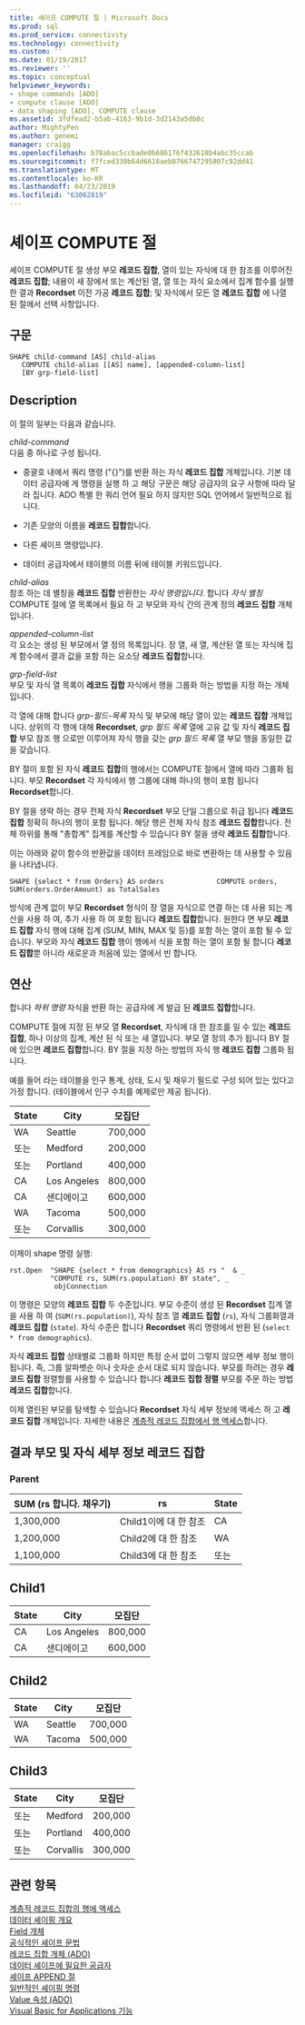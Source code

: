 ```yaml
---
title: 셰이프 COMPUTE 절 | Microsoft Docs
ms.prod: sql
ms.prod_service: connectivity
ms.technology: connectivity
ms.custom: ''
ms.date: 01/19/2017
ms.reviewer: ''
ms.topic: conceptual
helpviewer_keywords:
- shape commands [ADO]
- compute clause [ADO]
- data shaping [ADO], COMPUTE clause
ms.assetid: 3fdfead2-b5ab-4163-9b1d-3d2143a5db8c
author: MightyPen
ms.author: genemi
manager: craigg
ms.openlocfilehash: b78abac5ccbade0b686176f432618b4abc35ccab
ms.sourcegitcommit: f7fced330b64d6616aeb8766747295807c92dd41
ms.translationtype: MT
ms.contentlocale: ko-KR
ms.lasthandoff: 04/23/2019
ms.locfileid: "63062819"
---
```

# <a name="shape-compute-clause"></a>셰이프 COMPUTE 절
셰이프 COMPUTE 절 생성 부모 **레코드 집합**, 열이 있는 자식에 대 한 참조를 이루어진 **레코드 집합**; 내용이 새 장에서 또는 계산된 열, 열 또는 자식 요소에서 집계 함수를 실행 한 결과 **Recordset** 이전 가공 **레코드 집합**; 및 자식에서 모든 열 **레코드 집합** 에 나열 된 절에서 선택 사항입니다.  
  
## <a name="syntax"></a>구문  
  
```  
SHAPE child-command [AS] child-alias  
   COMPUTE child-alias [[AS] name], [appended-column-list]  
   [BY grp-field-list]  
```  
  
## <a name="description"></a>Description  
 이 절의 일부는 다음과 같습니다.  
  
 *child-command*  
 다음 중 하나로 구성 됩니다.  
  
-   중괄호 내에서 쿼리 명령 ("{}")를 반환 하는 자식 **레코드 집합** 개체입니다. 기본 데이터 공급자에 게 명령을 실행 하 고 해당 구문은 해당 공급자의 요구 사항에 따라 달라 집니다. ADO 특별 한 쿼리 언어 필요 하지 않지만 SQL 언어에서 일반적으로 됩니다.  
  
-   기존 모양의 이름을 **레코드 집합**합니다.  
  
-   다른 셰이프 명령입니다.  
  
-   데이터 공급자에서 테이블의 이름 뒤에 테이블 키워드입니다.  
  
 *child-alias*  
 참조 하는 데 별칭을 **레코드 집합** 반환한는 *자식 명령입니다.* 합니다 *자식 별칭* COMPUTE 절에 열 목록에서 필요 하 고 부모와 자식 간의 관계 정의 **레코드 집합** 개체입니다.  
  
 *appended-column-list*  
 각 요소는 생성 된 부모에서 열 정의 목록입니다. 장 열, 새 열, 계산된 열 또는 자식에 집계 함수에서 결과 값을 포함 하는 요소당 **레코드 집합**합니다.  
  
 *grp-field-list*  
 부모 및 자식 열 목록이 **레코드 집합** 자식에서 행을 그룹화 하는 방법을 지정 하는 개체입니다.  
  
 각 열에 대해 합니다 *grp-필드-목록* 자식 및 부모에 해당 열이 있는 **레코드 집합** 개체입니다. 상위의 각 행에 대해 **Recordset**, *grp 필드 목록* 열에 고유 값 및 자식 **레코드 집합** 부모 참조 행 으로만 이루어져 자식 행을 갖는 *grp 필드 목록* 열 부모 행을 동일한 값을 갖습니다.  
  
 BY 절이 포함 된 자식 **레코드 집합**의 행에서는 COMPUTE 절에서 열에 따라 그룹화 됩니다. 부모 **Recordset** 각 자식에서 행 그룹에 대해 하나의 행이 포함 됩니다 **Recordset**합니다.  
  
 BY 절을 생략 하는 경우 전체 자식 **Recordset** 부모 단일 그룹으로 취급 됩니다 **레코드 집합** 정확히 하나의 행이 포함 됩니다. 해당 행은 전체 자식 참조 **레코드 집합**합니다. 전체 하위를 통해 "총합계" 집계를 계산할 수 있습니다 BY 절을 생략 **레코드 집합**합니다.  
  
 이는 아래와 같이 함수의 반환값을 데이터 프레임으로 바로 변환하는 데 사용할 수 있음을 나타냅니다.  
  
```  
SHAPE {select * from Orders} AS orders             COMPUTE orders, SUM(orders.OrderAmount) as TotalSales         
```  
  
 방식에 관계 없이 부모 **Recordset** 형식이 장 열을 자식으로 연결 하는 데 사용 되는 계산을 사용 하 여, 추가 사용 하 여 포함 됩니다 **레코드 집합**합니다. 원한다 면 부모 **레코드 집합** 자식 행에 대해 집계 (SUM, MIN, MAX 및 등)를 포함 하는 열이 포함 될 수 있습니다. 부모와 자식 **레코드 집합** 행이 행에서 식을 포함 하는 열이 포함 될 합니다 **레코드 집합**뿐 아니라 새로운과 처음에 있는 열에서 빈 합니다.  
  
## <a name="operation"></a>연산  
 합니다 *하위 명령* 자식을 반환 하는 공급자에 게 발급 된 **레코드 집합**합니다.  
  
 COMPUTE 절에 지정 된 부모 열 **Recordset**, 자식에 대 한 참조를 일 수 있는 **레코드 집합**, 하나 이상의 집계, 계산 된 식 또는 새 열입니다. 부모 열 정의 추가 됩니다 BY 절에 있으면 **레코드 집합**합니다. BY 절을 지정 하는 방법의 자식 행 **레코드 집합** 그룹화 됩니다.  
  
 예를 들어 라는 테이블을 인구 통계, 상태, 도시 및 채우기 필드로 구성 되어 있는 있다고 가정 합니다. (테이블에서 인구 수치를 예제로만 제공 됩니다).  
  
|State|City|모집단|  
|-----------|----------|----------------|  
|WA|Seattle|700,000|  
|또는|Medford|200,000|  
|또는|Portland|400,000|  
|CA|Los Angeles|800,000|  
|CA|샌디에이고|600,000|  
|WA|Tacoma|500,000|  
|또는|Corvallis|300,000|  
  
 이제이 shape 명령 실행:  
  
```  
rst.Open  "SHAPE {select * from demographics} AS rs "  & _  
          "COMPUTE rs, SUM(rs.population) BY state", _  
           objConnection  
```  
  
 이 명령은 모양의 **레코드 집합** 두 수준입니다. 부모 수준이 생성 된 **Recordset** 집계 열을 사용 하 여 (`SUM(rs.population)`), 자식 참조 열 **레코드 집합** (`rs`), 자식 그룹화열과**레코드 집합** (`state`). 자식 수준은 합니다 **Recordset** 쿼리 명령에서 반환 된 (`select * from demographics`).  
  
 자식 **레코드 집합** 상태별로 그룹화 하지만 특정 순서 없이 그렇지 않으면 세부 정보 행이 됩니다. 즉, 그룹 알파벳순 이나 숫자순 순서 대로 되지 않습니다. 부모를 하려는 경우 **레코드 집합** 정렬할를 사용할 수 있습니다 합니다 **레코드 집합 정렬** 부모를 주문 하는 방법 **레코드 집합**합니다.  
  
 이제 열린된 부모를 탐색할 수 있습니다 **Recordset** 자식 세부 정보에 액세스 하 고 **레코드 집합** 개체입니다. 자세한 내용은 [계층적 레코드 집합에서 행 액세스](../../../ado/guide/data/accessing-rows-in-a-hierarchical-recordset.md)합니다.  
  
## <a name="resultant-parent-and-child-detail-recordsets"></a>결과 부모 및 자식 세부 정보 레코드 집합  
  
### <a name="parent"></a>Parent  
  
|SUM (rs 합니다. 채우기)|rs|State|  
|---------------------------|--------|-----------|  
|1,300,000|Child1이에 대 한 참조|CA|  
|1,200,000|Child2에 대 한 참조|WA|  
|1,100,000|Child3에 대 한 참조|또는|  
  
## <a name="child1"></a>Child1  
  
|State|City|모집단|  
|-----------|----------|----------------|  
|CA|Los Angeles|800,000|  
|CA|샌디에이고|600,000|  
  
## <a name="child2"></a>Child2  
  
|State|City|모집단|  
|-----------|----------|----------------|  
|WA|Seattle|700,000|  
|WA|Tacoma|500,000|  
  
## <a name="child3"></a>Child3  
  
|State|City|모집단|  
|-----------|----------|----------------|  
|또는|Medford|200,000|  
|또는|Portland|400,000|  
|또는|Corvallis|300,000|  
  
## <a name="see-also"></a>관련 항목  
 [계층적 레코드 집합의 행에 액세스](../../../ado/guide/data/accessing-rows-in-a-hierarchical-recordset.md)   
 [데이터 셰이핑 개요](../../../ado/guide/data/data-shaping-overview.md)   
 [Field 개체](../../../ado/reference/ado-api/field-object.md)   
 [공식적인 셰이프 문법](../../../ado/guide/data/formal-shape-grammar.md)   
 [레코드 집합 개체 (ADO)](../../../ado/reference/ado-api/recordset-object-ado.md)   
 [데이터 셰이프에 필요한 공급자](../../../ado/guide/data/required-providers-for-data-shaping.md)   
 [셰이프 APPEND 절](../../../ado/guide/data/shape-append-clause.md)   
 [일반적인 셰이핑 명령](../../../ado/guide/data/shape-commands-in-general.md)   
 [Value 속성 (ADO)](../../../ado/reference/ado-api/value-property-ado.md)   
 [Visual Basic for Applications 기능](../../../ado/guide/data/visual-basic-for-applications-functions.md)
